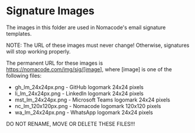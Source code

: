 # Signature Images
The images in this folder are used in Nomacode's email signature templates.

NOTE: The URL of these images must never change! Otherwise, signatures will stop working properly.

The permanent URL for these images is https://nomacode.com/img/sig/[image], where [image] is one of the following files:

- gh_lm_24x24px.png - GitHub logomark 24x24 pixels
- li_lm_24x24px.png - LinkedIn logomark 24x24 pixels
- mst_lm_24x24px.png - Microsoft Teams logomark 24x24 pixels
- nc_lm_120x120px.png - Nomacode logomark 120x120 pixels
- wa_lm_24x24px.png - WhatsApp logomark 24x24 pixels

DO NOT RENAME, MOVE OR DELETE THESE FILES!!!
